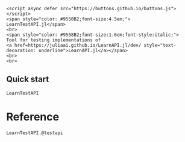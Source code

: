 ```@raw html
<script async defer src="https://buttons.github.io/buttons.js"></script>
<span style="color: #9558B2;font-size:4.5em;">
LearnTestAPI.jl</span>
<br>
<span style="color: #9558B2;font-size:1.6em;font-style:italic;">
Tool for testing implementations of
<a href=https://juliaai.github.io/LearnAPI.jl/dev/ style="text-decoration: underline">LearnAPI.jl</a></span>
<br>
<br>
```

## Quick start

```@docs
LearnTestAPI
```
 
# Reference

```@docs
LearnTestAPI.@testapi
```
